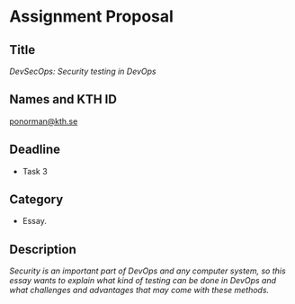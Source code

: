 
# Assignment Proposal

## Title

_DevSecOps: Security testing in DevOps_

## Names and KTH ID

 ponorman@kth.se

## Deadline
- Task 3

## Category

- Essay.


## Description

_Security is an important part of DevOps and any computer system, so this essay wants to explain what kind
of testing can be done in DevOps and what challenges and advantages that may come with these
methods._